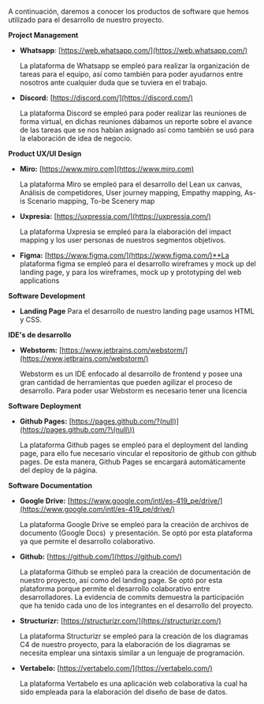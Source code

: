 A continuación, daremos a conocer los productos de software que hemos utilizado para el desarrollo de nuestro proyecto.

**Project Management**				

- **Whatsapp**: [https://web.whatsapp.com/](https://web.whatsapp.com/)

  La plataforma de Whatsapp se empleó para realizar la organización de tareas para el equipo, así como también para poder ayudarnos entre nosotros ante cualquier duda que se tuviera en el trabajo.
- **Discord:** [https://discord.com/](https://discord.com/)
  
  La plataforma Discord se empleó para poder realizar las reuniones de forma virtual, en dichas reuniones dábamos un reporte sobre el avance de las tareas que se nos habían asignado así como también se usó para la elaboración de idea de negocio.

**Product UX/UI Design**

- **Miro:** [https://www.miro.com](https://www.miro.com)

    La plataforma Miro se empleó para el desarrollo del Lean ux canvas, Análisis de competidores, User journey mapping, Empathy mapping, As-is Scenario mapping, To-be Scenery map
- **Uxpresia:** [https://uxpressia.com/](https://uxpressia.com/)
    
    La plataforma Uxpresia se empleó para la elaboración del impact mapping y los user personas de nuestros segmentos objetivos.
- **Figma:** [https://www.figma.com/](https://www.figma.com/)**La plataforma figma se empleó para el desarrollo wireframes y mock up del landing page, y para los wireframes, mock up y prototyping del web applications 

**Software Development**

- **Landing Page**
  Para el desarrollo de nuestro landing page usamos HTML y CSS.

**IDE's de desarrollo**

- **Webstorm:** [https://www.jetbrains.com/webstorm/](https://www.jetbrains.com/webstorm/)

    Webstorm es un IDE enfocado al desarrollo de frontend y posee una gran cantidad de herramientas que pueden agilizar el proceso de desarrollo. Para poder usar Webstorm es necesario tener una licencia

**Software Deployment**

- **Github Pages:** [https://pages.github.com/?(null)](https://pages.github.com/?\(null\))

    La plataforma Github pages se empleó para el deployment del landing page, para ello fue necesario vincular el repositorio de github con github pages. De esta manera, Github Pages se encargará automáticamente del deploy de la página.

**Software Documentation**

- **Google Drive:** [https://www.google.com/intl/es-419_pe/drive/](https://www.google.com/intl/es-419_pe/drive/)

    La plataforma Google Drive se empleó para la creación de archivos de documento (Google Docs)  y presentación. Se optó por esta plataforma ya que permite el desarrollo colaborativo.
- **Github:** [https://github.com/](https://github.com/)
    
    La plataforma Github se empleó para la creación de documentación de nuestro proyecto, así como del landing page. Se optó por esta plataforma porque permite el desarrollo colaborativo entre desarrolladores. La evidencia de commits demuestra la participación que ha tenido cada uno de los integrantes en el desarrollo del proyecto.
- **Structurizr:** [https://structurizr.com/](https://structurizr.com/)
    
    La plataforma Structurizr se empleó para la creación de los diagramas C4 de nuestro proyecto, para la elaboración de los diagramas se necesita emplear una sintaxis similar a un lenguaje de programación.
- **Vertabelo:** [https://vertabelo.com/](https://vertabelo.com/)
    
    La plataforma Vertabelo es una aplicación web colaborativa la cual ha sido empleada para la elaboración del diseño de base de datos.
